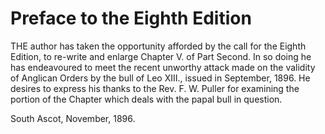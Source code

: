 # Preface to the Eighth Edition

THE author has taken the opportunity afforded by the call for the Eighth Edition, to re-write and enlarge Chapter V. of Part Second. In so doing he has endeavoured to meet the recent unworthy attack made on the validity of Anglican Orders by the bull of Leo XIII., issued in September, 1896. He desires to express his thanks to the Rev. F. W. Puller for examining the portion of the Chapter which deals with the papal bull in question.

South Ascot, November, 1896.
